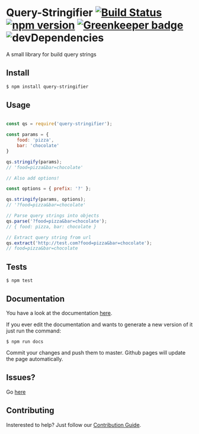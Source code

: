 # Query-Stringifier [![Build Status](https://travis-ci.org/joshghent/query-stringifier.svg?branch=master)](https://travis-ci.org/joshghent/query-stringifier) [![npm version](https://badge.fury.io/js/query-stringifier.svg)](https://badge.fury.io/js/query-stringifier) [![Greenkeeper badge](https://badges.greenkeeper.io/joshghent/query-stringifier.svg)](https://greenkeeper.io/) ![devDependencies](https://david-dm.org/joshghent/query-stringifier.svg)
A small library for build query strings

## Install
``` bash
$ npm install query-stringifier
```

## Usage
```js

const qs = require('query-stringifier');

const params = {
    food: 'pizza',
    bar: 'chocolate'
}

qs.stringify(params);
// 'food=pizza&bar=chocolate'

// Also add options!

const options = { prefix: '?' };

qs.stringify(params, options);
// '?food=pizza&bar=chocolate'

// Parse query strings into objects
qs.parse('?food=pizza&bar=chocolate');
// { food: pizza, bar: chocolate }

// Extract query string from url
qs.extract('http://test.com?food=pizza&bar=chocolate');
// food=pizza&bar=chocolate
```

## Tests

```
$ npm test
```

## Documentation

You have a look at the documentation [here](https://joshghent.github.io/query-stringifier/).

If you ever edit the documentation and wants to generate a new version of it just run the command:

```
$ npm run docs
```

Commit your changes and push them to master. Github pages will update the page automatically.

## Issues?
Go [here](https://github.com/joshghent/query-stringifier/issues)


## Contributing

Insterested to help? Just follow our [Contribution Guide](https://github.com/joshghent/query-stringifier/blob/master/CONTRIBUTING.md).